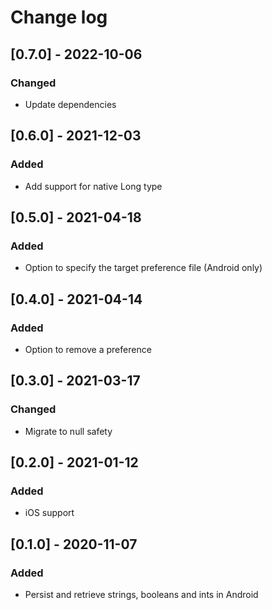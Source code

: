 # Change log

## [0.7.0] - 2022-10-06

### Changed

- Update dependencies

## [0.6.0] - 2021-12-03

### Added

- Add support for native Long type

## [0.5.0] - 2021-04-18

### Added

- Option to specify the target preference file (Android only)

## [0.4.0] - 2021-04-14

### Added

- Option to remove a preference

## [0.3.0] - 2021-03-17

### Changed

- Migrate to null safety

## [0.2.0] - 2021-01-12

### Added

- iOS support

## [0.1.0] - 2020-11-07

### Added

- Persist and retrieve strings, booleans and ints in Android
